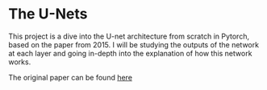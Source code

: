 # The U-Nets

This project is a dive into the U-net architecture from scratch in Pytorch, based on the paper from 2015. I will be studying the outputs of the network at each layer and going in-depth into the explanation of how this network works.

The original paper can be found [here](https://arxiv.org/abs/1505.04597)
